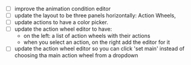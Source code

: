 - [ ] improve the animation condition editor
- [ ] update the layout to be three panels horizontally: Action Wheels, 
- [ ] update actions to have a color picker. 
- [ ] update the action wheel editor to have:
  - on the left: a list of action wheels with their actions
  - when you select an action, on the right add the editor for it
- [ ] update the action wheel editor so you can click 'set main' instead of
  choosing tha main action wheel from a dropdown